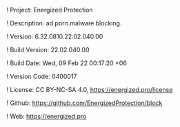 ! Project: Energized Protection

! Description: ad.porn.malware blocking.

! Version: 6.32.0810.22.02.040.00

! Build Version: 22.02.040.00

! Build Date: Wed, 09 Feb 22 00:17:20 +06

! Version Code: 0400017

! License: CC BY-NC-SA 4.0, https://energized.pro/license

! Github: https://github.com/EnergizedProtection/block

! Web: https://energized.pro
